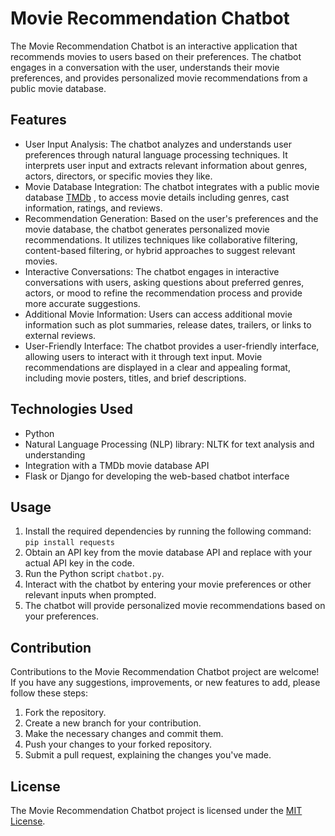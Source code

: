 # Movie Recommendation Chatbot

The Movie Recommendation Chatbot is an interactive application that recommends movies to users based on their preferences. The chatbot engages in a conversation with the user, understands their movie preferences, and provides personalized movie recommendations from a public movie database.

## Features

- User Input Analysis: The chatbot analyzes and understands user preferences through natural language processing techniques. It interprets user input and extracts relevant information about genres, actors, directors, or specific movies they like.
- Movie Database Integration: The chatbot integrates with a public movie database [TMDb](https://developer.themoviedb.org/reference/intro/getting-started) , to access movie details including genres, cast information, ratings, and reviews.
- Recommendation Generation: Based on the user's preferences and the movie database, the chatbot generates personalized movie recommendations. It utilizes techniques like collaborative filtering, content-based filtering, or hybrid approaches to suggest relevant movies.
- Interactive Conversations: The chatbot engages in interactive conversations with users, asking questions about preferred genres, actors, or mood to refine the recommendation process and provide more accurate suggestions.
- Additional Movie Information: Users can access additional movie information such as plot summaries, release dates, trailers, or links to external reviews.
- User-Friendly Interface: The chatbot provides a user-friendly interface, allowing users to interact with it through text input. Movie recommendations are displayed in a clear and appealing format, including movie posters, titles, and brief descriptions.

## Technologies Used

- Python
- Natural Language Processing (NLP) library: NLTK for text analysis and understanding
- Integration with a TMDb movie database API
- Flask or Django for developing the web-based chatbot interface

## Usage

1. Install the required dependencies by running the following command: `pip install requests`
2. Obtain an API key from the movie database API and replace with your actual API key in the code.
3. Run the Python script `chatbot.py`.
4. Interact with the chatbot by entering your movie preferences or other relevant inputs when prompted.
5. The chatbot will provide personalized movie recommendations based on your preferences.

## Contribution

Contributions to the Movie Recommendation Chatbot project are welcome! If you have any suggestions, improvements, or new features to add, please follow these steps:

1. Fork the repository.
2. Create a new branch for your contribution.
3. Make the necessary changes and commit them.
4. Push your changes to your forked repository.
5. Submit a pull request, explaining the changes you've made.

## License

The Movie Recommendation Chatbot project is licensed under the [MIT License](LICENSE).
